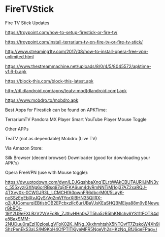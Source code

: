 # FireTVStick
Fire TV Stick Updates

https://troypoint.com/how-to-setup-firestick-or-fire-tv/

https://troypoint.com/install-terrarium-tv-on-fire-tv-or-fire-tv-stick/

http://www.streaming1tv.com/2017/08/how-to-install-opera-free-vpn-unlimited.html

https://www.thestreammachine.net/uploads/8/0/4/5/8045572/apktime-v1.6-b.apk

https://block-this.com/block-this-latest.apk

http://dl.dlandroid.com/apps/teatv-mod[dlandroid.com].apk

https://www.mobdro.to/mobdro.apk

Best Apps for Firestick can be found on APKTime:

TerrariumTV
Pandora
MX Player
Smart YouTube Player
Mouse Toggle

Other APPs

TeaTV (not as dependable)
Mobdro (Live TV)

Via Amazon Store:

Silk Browser (decent browser)
Downloader (good for downloading your APK's)

Opera FreeVPN (use with Mouse toggle):

https://dw.uptodown.com/dwn/LDJGqshbaXnq1ELrbWAkCBUTAURiiJMN3vc_555xyziGXNg6orRBsq97qEtFKA6um4dvRmNNTiMj1oj37AZ2xaRQJ-4TXvyXk-0CWGJR3L_LCMCHfA0pwnFR6dbcrM0f/5LayK-ncSSzEgEblXvJQySrVg2mVfYprXjBHN35QjIRX-q2jJUGomurqiEBtisbOB2EPcbxzIIc6urUBaVJsKEaSHQBMEjya88m9vBNewurGbRQi-19Y2U9eFXLBzV2V/VEc8k_ZJthvHHn0sZT5ha5zR5IhKNIchv6YS11tFOTS4da5BaxSMM-2NUDuu0raEzl10zIosLgVFoK02K_MNg_XkxhmhtshX5NTOvfT7ZtskoW4Xh9iShzPenEkS3aLS/M9KoH4OfPTlTKjyeMFR5NgeVh2sHKzNq_BfJ6qeFPag=/
